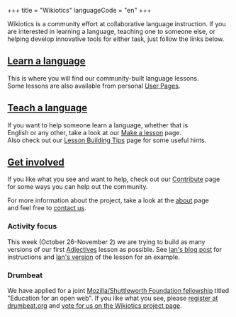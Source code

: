 +++
title = "Wikiotics"
languageCode = "en"
+++

Wikiotics is a community effort at collaborative language instruction.
If you are interested in learning a language, teaching one to someone
else, or helping develop innovative tools for either task, just follow
the links below.

## [Learn a language](/en/Take_a_lesson)

This is where you will find our community-built language lessons.  
Some lessons are also available from personal [User
Pages](/en/User_Pages).

## [Teach a language](/en/Make_a_lesson)

If you want to help someone learn a language, whether that is  
English or any other, take a look at our [Make a
lesson](/en/Make_a_lesson) page.  
Also check out our [Lesson Building Tips](/en/Lesson_Building_Tips) page
for some useful hints.

## [Get involved](/en/Get_involved)

If you like what you see and want to help, check out our
[Contribute](/en/Contribute) page  
for some ways you can help out the community.

For more information about the project, take a look at the
[about](/en/about) page  
and feel free to [contact us](/en/contact).

### Activity focus

This week (October 26-November 2) we are trying to build as many
versions of our first [Adjectives](/en/Adjectives) lesson as possible.
See [Ian's blog post](https://www.drumbeat.org/content/lessons-just-you)
for instructions and [Ian's version](/user/ian/Adjectives) of the lesson
for an example.

### Drumbeat

We have applied for a joint [Mozilla/Shuttleworth Foundation
fellowship](http://www.mozilla.org/grants/education-fellowship.html)
titled "Education for an open web". If you like what you see, please
[register at drumbeat.org](http://www.drumbeat.org/user/register) and
[vote for us on the Wikiotics project
page](http://www.drumbeat.org/node/29376/about).

